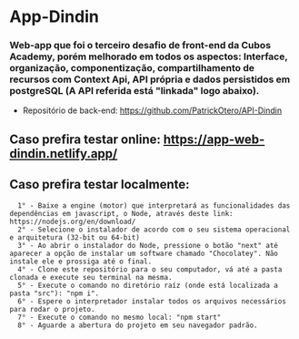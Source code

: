 # App-Dindin
### Web-app que foi o terceiro desafio de front-end da Cubos Academy, porém melhorado em todos os aspectos: Interface, organização, componentização, compartilhamento de recursos com Context Api, API própria e dados persistidos em postgreSQL (A API referida está "linkada" logo abaixo).

- Repositório de back-end: https://github.com/PatrickOtero/API-Dindin

 ## Caso prefira testar online: https://app-web-dindin.netlify.app/

 ## Caso prefira testar localmente:
      1° - Baixe a engine (motor) que interpretará as funcionalidades das dependências em javascript, o Node, através deste link: https://nodejs.org/en/download/
      2° - Selecione o instalador de acordo com o seu sistema operacional e arquitetura (32-bit ou 64-bit)
      3° - Ao abrir o instalador do Node, pressione o botão "next" até aparecer a opção de instalar um software chamado "Chocolatey". Não instale ele e prossiga até o final.
      4° - Clone este repositório para o seu computador, vá até a pasta clonada e execute seu terminal na mesma.
      5° - Execute o comando no diretório raíz (onde está localizada a pasta "src"): "npm i".
      6° - Espere o interpretador instalar todos os arquivos necessários para rodar o projeto.
      7° - Execute o comando no mesmo local: "npm start"
      8° - Aguarde a abertura do projeto em seu navegador padrão.
